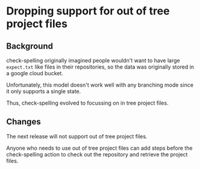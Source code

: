# Dropping support for out of tree project files

## Background

check-spelling originally imagined people wouldn't want to have large `expect.txt` like files in their repositories, so the data was originally stored in a google cloud bucket.

Unfortunately, this model doesn't work well with any branching mode since it only supports a single state.

Thus, check-spelling evolved to focussing on in tree project files.

## Changes

The next release will not support out of tree project files.

Anyone who needs to use out of tree project files can add steps before the check-spelling action to check out the repository and retrieve the project files.


